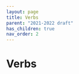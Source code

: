 ```yaml
---
layout: page
title: Verbs
parent: "2021-2022 draft"
has_children: true
nav_order: 2
---
```


# Verbs
